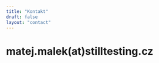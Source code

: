 ```yaml
---
title: "Kontakt"
draft: false
layout: "contact"
---
```



# matej.malek&#8203;<span class="italic lowercase normal">(at)</span>&#8203;stilltesting.cz #